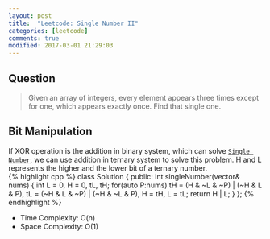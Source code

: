 ```yaml
---
layout: post
title:  "Leetcode: Single Number II"
categories: [leetcode]
comments: true
modified: 2017-03-01 21:29:03
---
```

## Question

>Given an array of integers, every element appears three times except for one, which appears exactly once. Find that single one. 
<!--more-->

## Bit Manipulation
If XOR operation is the addition in binary system, which can solve [`Single Number`](https://leetcode.com/problems/single-number/?tab=Description), we can use addition in ternary system to solve this problem.
H and L represents the higher and the lower bit of a ternary number.  
{% highlight cpp %}
class Solution {
public:
    int singleNumber(vector<int>& nums) {
        int L = 0, H = 0, tL, tH;
        for(auto P:nums)
            tH = (H & ~L & ~P) | (~H & L & P),
            tL = (~H & L & ~P) | (~H & ~L & P),
            H = tH,
            L = tL;
        return H | L;
    }
};
{% endhighlight %}
- Time Complexity: O(n)
- Space Complexity: O(1)